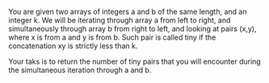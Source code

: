 You are given two arrays of integers a and b of the same length, and an integer k. 
We will be iterating through array a from left to right, and simultaneously through array b from right to left, 
and looking at pairs (x,y), where x is from a and y is from b. Such pair is called tiny if the concatenation xy 
is strictly less than k.

Your taks is to return the number of tiny pairs that you will encounter during the simultaneous iteration through a and b.

